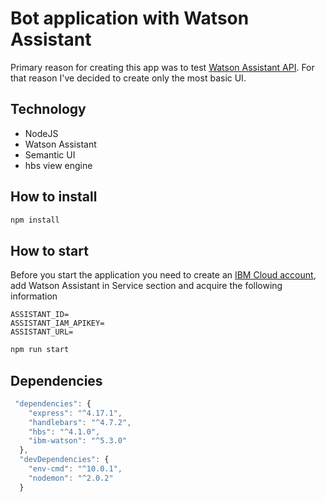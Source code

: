 # Bot application with Watson Assistant

Primary reason for creating this app was to test [Watson Assistant API](https://cloud.ibm.com/apidocs/assistant/assistant-v2?code=node#introduction). For that reason I've decided to create only the most basic UI.

## Technology

- NodeJS
- Watson Assistant
- Semantic UI
- hbs view engine

## How to install

```bash
npm install
```

## How to start

Before you start the application you need to create an [IBM Cloud account](https://cloud.ibm.com/login), add Watson Assistant in Service section and acquire the following information

```env
ASSISTANT_ID=
ASSISTANT_IAM_APIKEY=
ASSISTANT_URL=
```

```bash
npm run start
```

## Dependencies

```JavaScript
 "dependencies": {
    "express": "^4.17.1",
    "handlebars": "^4.7.2",
    "hbs": "^4.1.0",
    "ibm-watson": "^5.3.0"
  },
  "devDependencies": {
    "env-cmd": "^10.0.1",
    "nodemon": "^2.0.2"
  }
```
